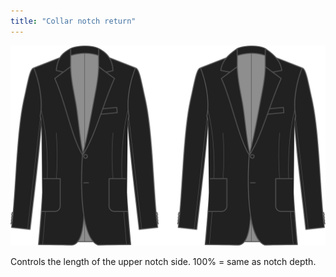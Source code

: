 ```yaml
---
title: "Collar notch return"
---
```


![Collar notch return](collarnotchreturn.svg)

Controls the length of the upper notch side. 100% = same as notch depth.




